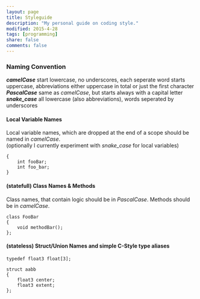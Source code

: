 ```yaml
---
layout: page
title: Styleguide
description: "My personal guide on coding style."
modified: 2015-4-28
tags: [programming]
share: false
comments: false
---
```


### Naming Convention

***camelCase***
start lowercase, no underscores, each seperate word starts uppercase, abbreviations either uppercase in total or just the first character  
***PascalCase*** same as _camelCase_, but starts always with a capital letter  
***snake_case*** all lowercase (also abbreviations), words seperated by underscores

#### Local Variable Names

Local variable names, which are dropped at the end of a scope should be named in _camelCase_.  
(optionally I currently experiment with *snake_case* for local variables)

~~~
{
    int fooBar;
    int foo_bar;
}
~~~

#### (statefull) Class Names & Methods

Class names, that contain logic should be in *PascalCase*.
Methods should be in *camelCase*.

~~~
class FooBar
{
    void methodBar();
};
~~~

#### (stateless) Struct/Union Names and simple C-Style type aliases

~~~
typedef float3 float[3];

struct aabb
{
    float3 center;
    float3 extent;
};
~~~


